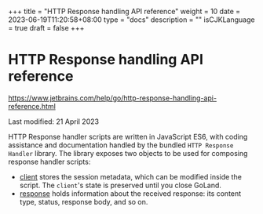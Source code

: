 +++
title = "HTTP Response handling API reference"
weight = 10
date = 2023-06-19T11:20:58+08:00
type = "docs"
description = ""
isCJKLanguage = true
draft = false
+++
# HTTP Response handling API reference﻿

https://www.jetbrains.com/help/go/http-response-handling-api-reference.html

Last modified: 21 April 2023

HTTP Response handler scripts are written in JavaScript ES6, with coding assistance and documentation handled by the bundled `HTTP Response Handler` library. The library exposes two objects to be used for composing response handler scripts:

- [client](https://www.jetbrains.com/help/go/http-client-reference.html) stores the session metadata, which can be modified inside the script. The `client`'s state is preserved until you close GoLand.
- [response](https://www.jetbrains.com/help/go/http-response-reference.html) holds information about the received response: its content type, status, response body, and so on.